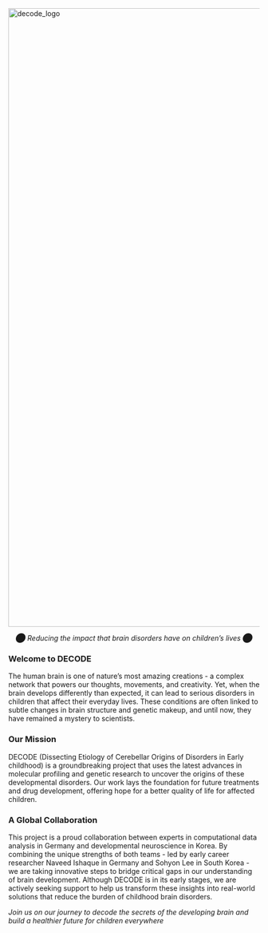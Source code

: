 <img width="1239" alt="decode_logo" src="https://github.com/user-attachments/assets/4a415097-9d11-4d26-a81a-27815ce96a35">
<p>
</p>

<p align=center><i> ⬤ Reducing the impact that brain disorders have on children’s lives ⬤ </i></p> 

### Welcome to DECODE

The human brain is one of nature’s most amazing creations - a complex network that powers our thoughts, movements, and creativity. Yet, when the brain develops differently than expected, it can lead to serious disorders in children that affect their everyday lives. These conditions are often linked to subtle changes in brain structure and genetic makeup, and until now, they have remained a mystery to scientists.

### Our Mission

DECODE (Dissecting Etiology of Cerebellar Origins of Disorders in Early childhood) is a groundbreaking project that uses the latest advances in molecular profiling and genetic research to uncover the origins of these developmental disorders. Our work lays the foundation for future treatments and drug development, offering hope for a better quality of life for affected children.

### A Global Collaboration

This project is a proud collaboration between experts in computational data analysis in Germany and developmental neuroscience in Korea. By combining the unique strengths of both teams - led by early career researcher Naveed Ishaque in Germany and Sohyon Lee in South Korea - we are taking innovative steps to bridge critical gaps in our understanding of brain development. Although DECODE is in its early stages, we are actively seeking support to help us transform these insights into real-world solutions that reduce the burden of childhood brain disorders.

*Join us on our journey to decode the secrets of the developing brain and build a healthier future for children everywhere*

